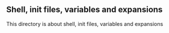 ## Shell, init files, variables and expansions
This directory is about shell, init files, variables and expansions
